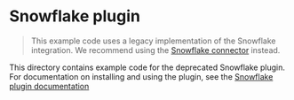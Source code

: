 # Snowflake plugin


> This example code uses a legacy implementation of the Snowflake integration.
> We recommend using the [Snowflake connector](https://www.union.ai/docs/flyte/integrations/flyte-connectors/databricks_connector/) instead.


This directory contains example code for the deprecated Snowflake plugin. For documentation on installing and using the plugin, see the [Snowflake plugin documentation](https://docs.flyte.org/en/latest/deprecated_integrations/snowflake_plugin/index.html)
